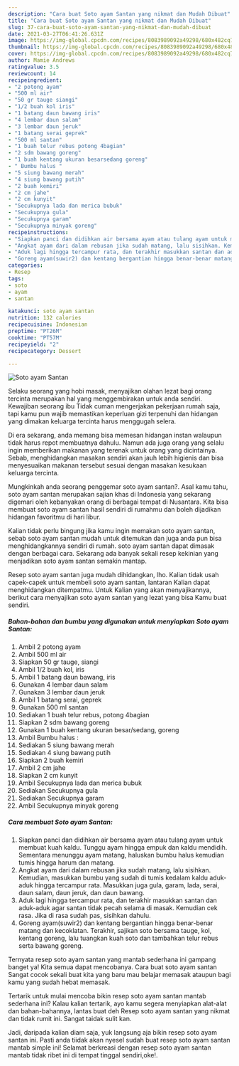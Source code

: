 ```yaml
---
description: "Cara buat Soto ayam Santan yang nikmat dan Mudah Dibuat"
title: "Cara buat Soto ayam Santan yang nikmat dan Mudah Dibuat"
slug: 37-cara-buat-soto-ayam-santan-yang-nikmat-dan-mudah-dibuat
date: 2021-03-27T06:41:26.631Z
image: https://img-global.cpcdn.com/recipes/8083989092a49298/680x482cq70/soto-ayam-santan-foto-resep-utama.jpg
thumbnail: https://img-global.cpcdn.com/recipes/8083989092a49298/680x482cq70/soto-ayam-santan-foto-resep-utama.jpg
cover: https://img-global.cpcdn.com/recipes/8083989092a49298/680x482cq70/soto-ayam-santan-foto-resep-utama.jpg
author: Mamie Andrews
ratingvalue: 3.5
reviewcount: 14
recipeingredient:
- "2 potong ayam"
- "500 ml air"
- "50 gr tauge siangi"
- "1/2 buah kol iris"
- "1 batang daun bawang iris"
- "4 lembar daun salam"
- "3 lembar daun jeruk"
- "1 batang serai geprek"
- "500 ml santan"
- "1 buah telur rebus potong 4bagian"
- "2 sdm bawang goreng"
- "1 buah kentang ukuran besarsedang goreng"
- " Bumbu halus "
- "5 siung bawang merah"
- "4 siung bawang putih"
- "2 buah kemiri"
- "2 cm jahe"
- "2 cm kunyit"
- "Secukupnya lada dan merica bubuk"
- "Secukupnya gula"
- "Secukupnya garam"
- "Secukupnya minyak goreng"
recipeinstructions:
- "Siapkan panci dan didihkan air bersama ayam atau tulang ayam untuk membuat kuah kaldu. Tunggu ayam hingga empuk dan kaldu mendidih. Sementara menunggu ayam matang, haluskan bumbu halus kemudian tumis hingga harum dan matang."
- "Angkat ayam dari dalam rebusan jika sudah matang, lalu sisihkan. Kemudian, masukkan bumbu yang sudah di tumis kedalam kaldu aduk-aduk hingga tercampur rata. Masukkan juga gula, garam, lada, serai, daun salam, daun jeruk, dan daun bawang."
- "Aduk lagi hingga tercampur rata, dan terakhir masukkan santan dan aduk-aduk agar santan tidak pecah selama di masak. Kemudian cek rasa. Jika di rasa sudah pas, sisihkan dahulu."
- "Goreng ayam(suwir2) dan kentang bergantian hingga benar-benar matang dan kecoklatan. Terakhir, sajikan soto bersama tauge, kol, kentang goreng, lalu tuangkan kuah soto dan tambahkan telur rebus serta bawang goreng."
categories:
- Resep
tags:
- soto
- ayam
- santan

katakunci: soto ayam santan 
nutrition: 132 calories
recipecuisine: Indonesian
preptime: "PT26M"
cooktime: "PT57M"
recipeyield: "2"
recipecategory: Dessert

---
```



![Soto ayam Santan](https://img-global.cpcdn.com/recipes/8083989092a49298/680x482cq70/soto-ayam-santan-foto-resep-utama.jpg)

Selaku seorang yang hobi masak, menyajikan olahan lezat bagi orang tercinta merupakan hal yang menggembirakan untuk anda sendiri. Kewajiban seorang ibu Tidak cuman mengerjakan pekerjaan rumah saja, tapi kamu pun wajib memastikan keperluan gizi terpenuhi dan hidangan yang dimakan keluarga tercinta harus menggugah selera.

Di era  sekarang, anda memang bisa memesan hidangan instan walaupun tidak harus repot membuatnya dahulu. Namun ada juga orang yang selalu ingin memberikan makanan yang terenak untuk orang yang dicintainya. Sebab, menghidangkan masakan sendiri akan jauh lebih higienis dan bisa menyesuaikan makanan tersebut sesuai dengan masakan kesukaan keluarga tercinta. 



Mungkinkah anda seorang penggemar soto ayam santan?. Asal kamu tahu, soto ayam santan merupakan sajian khas di Indonesia yang sekarang digemari oleh kebanyakan orang di berbagai tempat di Nusantara. Kita bisa membuat soto ayam santan hasil sendiri di rumahmu dan boleh dijadikan hidangan favoritmu di hari libur.

Kalian tidak perlu bingung jika kamu ingin memakan soto ayam santan, sebab soto ayam santan mudah untuk ditemukan dan juga anda pun bisa menghidangkannya sendiri di rumah. soto ayam santan dapat dimasak dengan berbagai cara. Sekarang ada banyak sekali resep kekinian yang menjadikan soto ayam santan semakin mantap.

Resep soto ayam santan juga mudah dihidangkan, lho. Kalian tidak usah capek-capek untuk membeli soto ayam santan, lantaran Kalian dapat menghidangkan ditempatmu. Untuk Kalian yang akan menyajikannya, berikut cara menyajikan soto ayam santan yang lezat yang bisa Kamu buat sendiri.

<!--inarticleads1-->

##### Bahan-bahan dan bumbu yang digunakan untuk menyiapkan Soto ayam Santan:

1. Ambil 2 potong ayam
1. Ambil 500 ml air
1. Siapkan 50 gr tauge, siangi
1. Ambil 1/2 buah kol, iris
1. Ambil 1 batang daun bawang, iris
1. Gunakan 4 lembar daun salam
1. Gunakan 3 lembar daun jeruk
1. Ambil 1 batang serai, geprek
1. Gunakan 500 ml santan
1. Sediakan 1 buah telur rebus, potong 4bagian
1. Siapkan 2 sdm bawang goreng
1. Gunakan 1 buah kentang ukuran besar/sedang, goreng
1. Ambil  Bumbu halus :
1. Sediakan 5 siung bawang merah
1. Sediakan 4 siung bawang putih
1. Siapkan 2 buah kemiri
1. Ambil 2 cm jahe
1. Siapkan 2 cm kunyit
1. Ambil Secukupnya lada dan merica bubuk
1. Sediakan Secukupnya gula
1. Sediakan Secukupnya garam
1. Ambil Secukupnya minyak goreng




<!--inarticleads2-->

##### Cara membuat Soto ayam Santan:

1. Siapkan panci dan didihkan air bersama ayam atau tulang ayam untuk membuat kuah kaldu. Tunggu ayam hingga empuk dan kaldu mendidih. Sementara menunggu ayam matang, haluskan bumbu halus kemudian tumis hingga harum dan matang.
1. Angkat ayam dari dalam rebusan jika sudah matang, lalu sisihkan. Kemudian, masukkan bumbu yang sudah di tumis kedalam kaldu aduk-aduk hingga tercampur rata. Masukkan juga gula, garam, lada, serai, daun salam, daun jeruk, dan daun bawang.
1. Aduk lagi hingga tercampur rata, dan terakhir masukkan santan dan aduk-aduk agar santan tidak pecah selama di masak. Kemudian cek rasa. Jika di rasa sudah pas, sisihkan dahulu.
1. Goreng ayam(suwir2) dan kentang bergantian hingga benar-benar matang dan kecoklatan. Terakhir, sajikan soto bersama tauge, kol, kentang goreng, lalu tuangkan kuah soto dan tambahkan telur rebus serta bawang goreng.




Ternyata resep soto ayam santan yang mantab sederhana ini gampang banget ya! Kita semua dapat mencobanya. Cara buat soto ayam santan Sangat cocok sekali buat kita yang baru mau belajar memasak ataupun bagi kamu yang sudah hebat memasak.

Tertarik untuk mulai mencoba bikin resep soto ayam santan mantab sederhana ini? Kalau kalian tertarik, ayo kamu segera menyiapkan alat-alat dan bahan-bahannya, lantas buat deh Resep soto ayam santan yang nikmat dan tidak rumit ini. Sangat taidak sulit kan. 

Jadi, daripada kalian diam saja, yuk langsung aja bikin resep soto ayam santan ini. Pasti anda tiidak akan nyesel sudah buat resep soto ayam santan mantab simple ini! Selamat berkreasi dengan resep soto ayam santan mantab tidak ribet ini di tempat tinggal sendiri,oke!.

